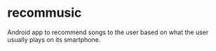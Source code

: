 recommusic
==========

Android app to recommend songs to the user based on what the user usually plays on its smartphone.

